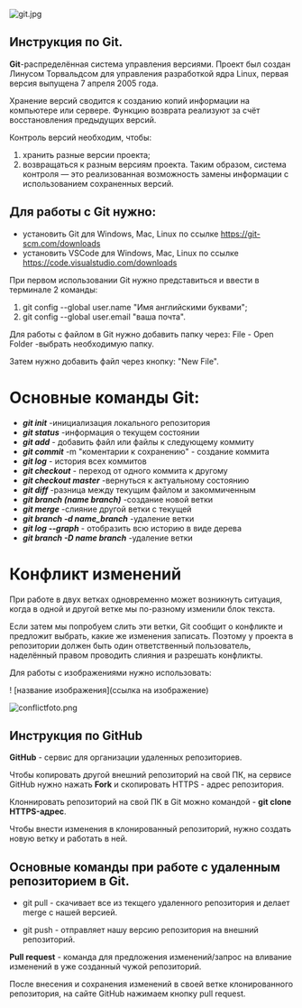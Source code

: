 ![git.jpg](git.jpg)

## Инструкция по  Git.

**Git**-распределённая система управления версиями. Проект был создан Линусом Торвальдсом для управления разработкой ядра Linux, первая версия выпущена 7 апреля 2005 года. 

Хранение версий сводится к созданию копий информации на компьютере или сервере. 
Функцию возврата реализуют за счёт восстановления предыдущих версий. 


Контроль версий необходим, чтобы:
1. хранить разные версии проекта;
2. возвращаться к разным версиям проекта. Таким образом, система контроля — это реализованная возможность замены информации  с использованием сохраненных версий.

## Для работы с Git нужно: ##

* установить Git для Windows, Mac, Linux по ссылке https://git-scm.com/downloads
* установить VSCode для Windows, Mac, Linux по ссылке https://code.visualstudio.com/downloads

При первом использовании Git нужно представиться и  ввести в терминале 2 команды:
1. git config --global user.name "Имя английскими буквами";
2. git config --global user.email "ваша почта".

Для работы с файлом в Git нужно добавить папку через:  File - Open Folder -выбрать необходимую папку.

Затем нужно добавить файл через кнопку: "New File".

# Основные команды Git:
* ***git init*** -инициализация локального репозитория
* ***git status*** -информация о текущем состоянии
* ***git add*** - добавить файл или файлы к следующему коммиту
* ***git commit*** -m "коментарии к сохранению"  - cоздание коммита
* ***git log*** - история всех коммитов 
* ***git checkout*** - переход от одного коммита к другому
* ***git checkout master*** -вернуться к актуальному состоянию 
* ***git diff*** -разница между текущим файлом и закоммиченным
* ***git branch (name branch)*** -создание новой ветки
* ***git merge*** -cлияние другой ветки с текущей
* ***git branch -d name_branch*** -удаление ветки
* ***git log --graph*** - отобразить всю историю в виде дерева
* ***git branch -D name branch*** -удаление ветки

# Конфликт изменений

При работе в двух ветках одновременно может
возникнуть ситуация, когда в одной и другой
ветке мы по-разному изменили блок текста.

Если затем мы попробуем слить эти ветки, Git
сообщит о конфликте и предложит выбрать,
какие же изменения записать. Поэтому у проекта в репозитории должен быть один ответственный пользователь, наделённый правом проводить слияния и разрешать конфликты.


Для работы с изображениями нужно использовать:

! [название изображения](ссылка на изображение)

![conflictfoto.png](conflictfoto.png)

## Инструкция по GitHub 

**GitHub** - сервис для организации удаленных репозиториев.

Чтобы копировать другой внешний репозиторий на свой ПК, на сервисе GitHub нужно нажать **Fork** и скопировать HTTPS - адрес репозитория.

Клоннировать репозиторий на свой ПК в Git можно командой - **git clone HTTPS-адрес**.

Чтобы внести изменения в клонированный репозиторий, нужно создать новую ветку и работать в ней.

## Основные команды при работе с удаленным репозиторием в Git.

* git pull - скачивает все из текщего удаленного репозитория и делает merge c нашей версией.

* git push - отправляет нашу версию репозитория на внешний репозиторий.

**Pull request** - команда для предложения изменений/запрос на вливание изменений в уже созданный чужой репозиторий.

После внесения и сохранения изменений в своей ветке клонированного репозитория, на сайте GitHub нажимаем кнопку pull request.